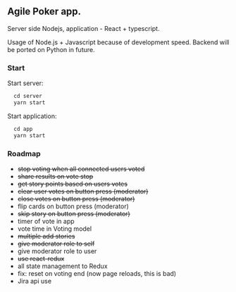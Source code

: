 ## Agile Poker app.

Server side Nodejs, application - React + typescript.

Usage of Node.js + Javascript because of development speed. Backend will be ported on Python in future.

### Start

Start server:

```javascript
  cd server
  yarn start
```

Start application:

```javascript
  cd app
  yarn start
```

### Roadmap

* ~~stop voting when all connected users voted~~
* ~~share results on vote stop~~
* ~~get story points based on users votes~~
* ~~clear user votes on button press (moderator)~~
* ~~close votes on button press (moderator)~~
* flip cards on button press (moderator)
* ~~skip story on button press (moderator)~~
* timer of vote in app
* vote time in Voting model
* ~~multiple add stories~~
* ~~give moderator role to self~~
* give moderator role to user
* ~~use react-redux~~
* all state management to Redux
* fix: reset on voting end (now page reloads, this is bad)
* Jira api use